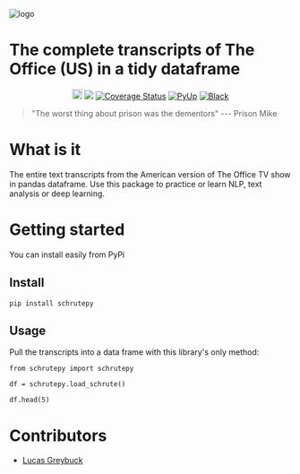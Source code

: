 
![logo](https://github.com/bradlindblad/schrutepy/blob/master/static/logo.png?raw=true)


# The complete transcripts of The Office (US) in a tidy dataframe

<p align='center'><a href="https://badge.fury.io/py/schrutepy"><img src="https://badge.fury.io/py/schrutepy.svg" alt="PyPI version" height="18"></a> <a href="https://travis-ci.org/bradlindblad/schrutepy.svg?branch=master" alt="Travis Build Status"><img src="https://travis-ci.org/bradlindblad/schrutepy.svg?branch=master" /></a> <a href='https://coveralls.io/github/bradlindblad/schrutepy?branch=master'><img src='https://coveralls.io/repos/github/bradlindblad/schrutepy/badge.svg?branch=master' alt='Coverage Status' /></a> <a href='https://pyup.io/repos/github/bradlindblad/schrutepy'><img src='https://pyup.io/repos/github/bradlindblad/schrutepy/shield.svg' alt='PyUp' /></a> <a href='https://github.com/psf/black'><img src='https://camo.githubusercontent.com/28a51fe3a2c05048d8ca8ecd039d6b1619037326/68747470733a2f2f696d672e736869656c64732e696f2f62616467652f636f64652532307374796c652d626c61636b2d3030303030302e737667' alt='Black' /></a> </a>
</p>

>"The worst thing about prison was the dementors"  --- Prison Mike


# What is it
The entire text transcripts from the American version of The Office TV show in pandas dataframe. Use this package to practice or learn NLP, text analysis or deep learning.

# Getting started
You can install easily from PyPi


## Install
```
pip install schrutepy
```
## Usage
Pull the transcripts into a data frame with this library's only method:

```
from schrutepy import schrutepy

df = schrutepy.load_schrute()

df.head(5)
```

# Contributors
- [Lucas Greybuck](https://github.com/hypercompetent)
